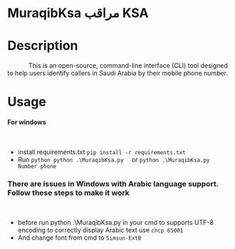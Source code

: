 # MuraqibKsa مراقب KSA

# Description

&nbsp;&nbsp;&nbsp;
&nbsp;&nbsp;&nbsp;
&nbsp;&nbsp;&nbsp;
This is an open-source, command-line interface (CLI) tool designed to help users identify callers in Saudi Arabia by their mobile phone number.

# Usage

#### For windows

&nbsp;&nbsp;&nbsp;
&nbsp;&nbsp;&nbsp;

- install requirements.txt
  `pip install -r requirements.txt`
- Run
  `python python .\MuraqibKsa.py  `
  or
  `python .\MuraqibKsa.py Number phone `

### There are issues in Windows with Arabic language support. Follow these steps to make it work

&nbsp;&nbsp;&nbsp;

- before run python .\MuraqibKsa.py in your cmd to supports UTF-8 encoding to correctly display Arabic text use `chcp 65001`
  &nbsp;&nbsp;&nbsp;
- And change font from cmd to
  `Simsun-ExtB`
  &nbsp;&nbsp;&nbsp;
  &nbsp;&nbsp;&nbsp;
  &nbsp;&nbsp;&nbsp;
  &nbsp;&nbsp;&nbsp;
  &nbsp;&nbsp;&nbsp;
  &nbsp;&nbsp;&nbsp;
